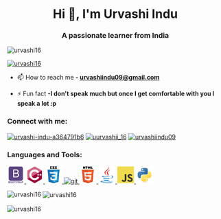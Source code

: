 <h1 align="center">Hi 👋, I'm Urvashi Indu</h1>
<h3 align="center">A passionate learner from India</h3>

<p align="left"> <img src="https://komarev.com/ghpvc/?username=urvashi16&label=Profile%20views&color=0e75b6&style=flat" alt="urvashi16" /> </p>

<p align="left"> <a href="https://github.com/ryo-ma/github-profile-trophy"><img src="https://github-profile-trophy.vercel.app/?username=urvashi16" alt="urvashi16" /></a> </p>

- 📫 How to reach me **- urvashiindu09@gmail.com**

- ⚡ Fun fact **-I don't speak much but once I get comfortable with you I speak a lot :p**

<h3 align="left">Connect with me:</h3>
<p align="left">
<a href="https://linkedin.com/in/urvashi-indu-a364791b6" target="blank"><img align="center" src="https://raw.githubusercontent.com/rahuldkjain/github-profile-readme-generator/master/src/images/icons/Social/linked-in-alt.svg" alt="urvashi-indu-a364791b6" height="30" width="40" /></a>
<a href="https://instagram.com/uurvashii_16" target="blank"><img align="center" src="https://raw.githubusercontent.com/rahuldkjain/github-profile-readme-generator/master/src/images/icons/Social/instagram.svg" alt="uurvashii_16" height="30" width="40" /></a>
<a href="https://www.hackerrank.com/urvashiindu09" target="blank"><img align="center" src="https://raw.githubusercontent.com/rahuldkjain/github-profile-readme-generator/master/src/images/icons/Social/hackerrank.svg" alt="urvashiindu09" height="30" width="40" /></a>
</p>

<h3 align="left">Languages and Tools:</h3>
<p align="left"> <a href="https://getbootstrap.com" target="_blank"> <img src="https://raw.githubusercontent.com/devicons/devicon/master/icons/bootstrap/bootstrap-plain-wordmark.svg" alt="bootstrap" width="40" height="40"/> </a> <a href="https://www.w3schools.com/cpp/" target="_blank"> <img src="https://raw.githubusercontent.com/devicons/devicon/master/icons/cplusplus/cplusplus-original.svg" alt="cplusplus" width="40" height="40"/> </a> <a href="https://www.w3schools.com/css/" target="_blank"> <img src="https://raw.githubusercontent.com/devicons/devicon/master/icons/css3/css3-original-wordmark.svg" alt="css3" width="40" height="40"/> </a> <a href="https://git-scm.com/" target="_blank"> <img src="https://www.vectorlogo.zone/logos/git-scm/git-scm-icon.svg" alt="git" width="40" height="40"/> </a> <a href="https://www.w3.org/html/" target="_blank"> <img src="https://raw.githubusercontent.com/devicons/devicon/master/icons/html5/html5-original-wordmark.svg" alt="html5" width="40" height="40"/> </a> <a href="https://www.java.com" target="_blank"> <img src="https://raw.githubusercontent.com/devicons/devicon/master/icons/java/java-original.svg" alt="java" width="40" height="40"/> </a> <a href="https://developer.mozilla.org/en-US/docs/Web/JavaScript" target="_blank"> <img src="https://raw.githubusercontent.com/devicons/devicon/master/icons/javascript/javascript-original.svg" alt="javascript" width="40" height="40"/> </a> <a href="https://www.python.org" target="_blank"> <img src="https://raw.githubusercontent.com/devicons/devicon/master/icons/python/python-original.svg" alt="python" width="40" height="40"/> </a> </p>

<p><img align="left" src="https://github-readme-stats.vercel.app/api/top-langs?username=urvashi16&show_icons=true&locale=en&layout=compact" alt="urvashi16" /></p>

<p>&nbsp;<img align="center" src="https://github-readme-stats.vercel.app/api?username=urvashi16&show_icons=true&locale=en" alt="urvashi16" /></p>

<p><img align="center" src="https://github-readme-streak-stats.herokuapp.com/?user=urvashi16&" alt="urvashi16" /></p>
